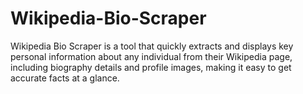 # Wikipedia-Bio-Scraper
Wikipedia Bio Scraper is a tool that quickly extracts and displays key personal information about any individual from their Wikipedia page, including biography details and profile images, making it easy to get accurate facts at a glance.
